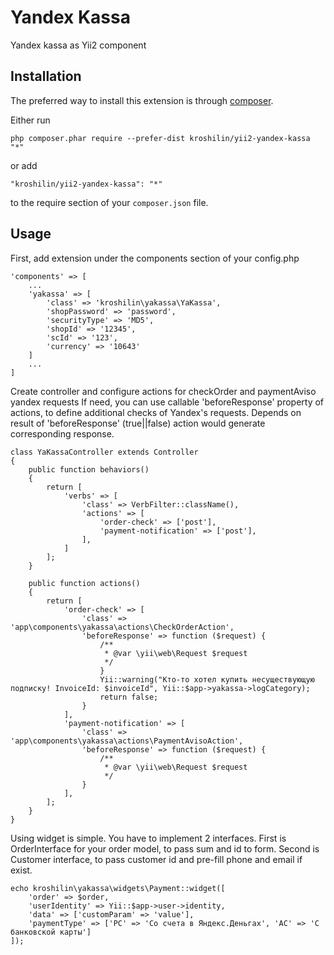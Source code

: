 Yandex Kassa
============
Yandex kassa as Yii2 component

Installation
------------

The preferred way to install this extension is through [composer](http://getcomposer.org/download/).

Either run

```
php composer.phar require --prefer-dist kroshilin/yii2-yandex-kassa "*"
```

or add

```
"kroshilin/yii2-yandex-kassa": "*"
```

to the require section of your `composer.json` file.


Usage
-----
First, add extension under the components section of your config.php

```
'components' => [
	...
	'yakassa' => [
		'class' => 'kroshilin\yakassa\YaKassa',
		'shopPassword' => 'password',
		'securityType' => 'MD5',
		'shopId' => '12345',
		'scId' => '123',
		'currency' => '10643'
	]
	...
]
```

Create controller and configure actions for checkOrder and paymentAviso yandex requests
If need, you can use callable 'beforeResponse' property of actions, to define additional checks of Yandex's requests.
Depends on result of 'beforeResponse' (true||false) action would generate corresponding response.
```
class YaKassaController extends Controller
{
    public function behaviors()
    {
        return [
            'verbs' => [
                'class' => VerbFilter::className(),
                'actions' => [
                    'order-check' => ['post'],
                    'payment-notification' => ['post'],
                ],
            ]
        ];
    }

    public function actions()
    {
        return [
            'order-check' => [
                'class' => 'app\components\yakassa\actions\CheckOrderAction',
                'beforeResponse' => function ($request) {
                    /**
                     * @var \yii\web\Request $request
                     */
                    }
                    Yii::warning("Кто-то хотел купить несуществующую подписку! InvoiceId: $invoiceId", Yii::$app->yakassa->logCategory);
                    return false;
                }
            ],
            'payment-notification' => [
                'class' => 'app\components\yakassa\actions\PaymentAvisoAction',
                'beforeResponse' => function ($request) {
                    /**
                     * @var \yii\web\Request $request
                     */
                }
            ],
        ];
    }
}
```

Using widget is simple. You have to implement 2 interfaces. First is OrderInterface for your order model, to pass sum and id to form.
Second is Customer interface, to pass customer id and pre-fill phone and email if exist.

```
echo kroshilin\yakassa\widgets\Payment::widget([
    'order' => $order,
    'userIdentity' => Yii::$app->user->identity,
	'data' => ['customParam' => 'value'],
	'paymentType' => ['PC' => 'Со счета в Яндекс.Деньгах', 'AC' => 'С банковской карты']
]);
```


